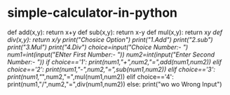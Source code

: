 # simple-calculator-in-python
def add(x,y):     return x+y def sub(x,y):     return x-y def mul(x,y):     return x*y def div(x,y):     return x/y print("Chosice Option") print("1.Add") print("2.sub") print("3.Mul") print("4.Div") choice=input("Choice Number:- ") num1=int(input("ENter First Number:- ")) num2=int(input("Enter Second Number:- ")) if choice=='1':     print(num1,"+",num2,"=",add(num1,num2)) elif choice=='2':     print(num1,"-",num2,"=",sub(num1,num2)) elif choice=='3':     print(num1,"*",num2,"=",mul(num1,num2)) elif choice=='4':     print(num1,"/",num2,"=",div(num1,num2)) else:     print("wo wo Wrong Input")          
